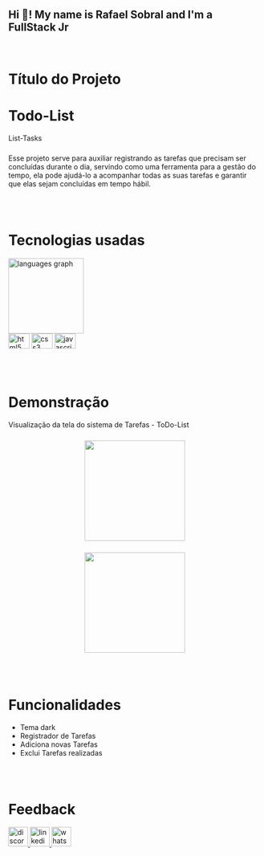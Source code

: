 <h2 align="left">Hi 👋! My name is Rafael Sobral and I'm a FullStack Jr</h2>
<br>
 
 # Título do Projeto
 ###
 
 # Todo-List
 List-Tasks
 ###
 
Esse projeto serve para auxiliar registrando as tarefas que precisam ser concluídas durante o dia, 
servindo como uma ferramenta para a gestão do tempo, ela pode ajudá-lo a acompanhar todas as suas tarefas e garantir
que elas sejam concluídas em tempo hábil. 

<br></br>
# Tecnologias usadas


<div align="left">

  <img src="https://github-readme-stats.vercel.app/api/top-langs?locale=pt-br&hide_title=true&layout=compact&card_width=320&langs_count=5&theme=dracula&hide_border=true&username=RafaelSobral" height="150" alt="languages graph"  />
</div>

<div align="left">
  <img src="https://cdn.jsdelivr.net/gh/devicons/devicon/icons/html5/html5-original.svg" height="30" width="42" alt="html5 logo"  />
  <img src="https://cdn.jsdelivr.net/gh/devicons/devicon/icons/css3/css3-original.svg" height="30" width="42" alt="css3 logo"  />
  <img src="https://cdn.jsdelivr.net/gh/devicons/devicon/icons/javascript/javascript-original.svg" height="30" width="42" alt="javascript logo"  />
</div>

<br></br>
# Demonstração


Visualização da tela do sistema de Tarefas - ToDo-List
</p>

###

<div align="center">
  <img height="200" src="https://imagizer.imageshack.com/v2/1024x768q90/922/rDXzQb.png"  />
</div>

###

<div align="center">
  <img height="200" src="https://imagizer.imageshack.com/v2/1024x768q90/923/28Q3Cx.png"  />
</div>

<br></br>
# Funcionalidades

- Tema dark
- Registrador de Tarefas
- Adiciona novas Tarefas
- Exclui Tarefas realizadas

<br></br>
# Feedback

<div align="left">
  <a href="https://discord.com/channels/@Rafael Sobral#7089" target="_blank">
    <img src="https://img.shields.io/static/v1?message=Discord&logo=discord&label=&color=7289DA&logoColor=white&labelColor=&style=for-the-badge" height="39" alt="discord logo"  />
  </a>
  <a href="https://www.linkedin.com/in/rafael-sobral-ti/" target="_blank">
    <img src="https://img.shields.io/static/v1?message=LinkedIn&logo=linkedin&label=&color=0077B5&logoColor=white&labelColor=&style=for-the-badge" height="39" alt="linkedin logo"  />
  </a>
  <a href="https://wa.me/5583988895529" target="_blank">
    <img src="https://img.shields.io/static/v1?message=Whatsapp&logo=whatsapp&label=&color=25D366&logoColor=white&labelColor=&style=for-the-badge" height="39" alt="whatsapp logo"  />
  </a>
</div>

